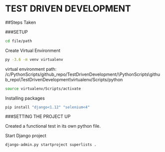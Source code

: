 # TEST DRIVEN DEVELOPMENT

##Steps Taken

###SETUP
```bash
cd file/path
```
Create Virtual Environment
```bash
py -3.6 -m venv virtualenv
```

virtual environment path: /c/PythonScripts/github_repo/TestDrivenDevelopment/\PythonScripts\github_repo\TestDrivenDevelopment\virtualenv/Scripts/python
```bash
source virtualenv/Scripts/activate
```
Installing packages
```bash
pip install "django<1.12" "selenium<4"
```

###SETTING THE PROJECT UP

Created a functional test in its own python file. 

Start Django project
```bash
django-admin.py startproject superlists .
```